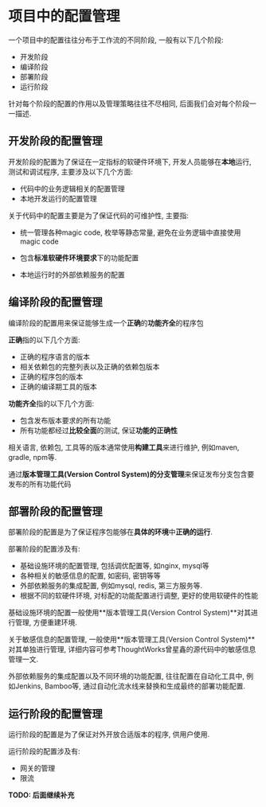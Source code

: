 # 项目中的配置管理

一个项目中的配置往往分布于工作流的不同阶段, 一般有以下几个阶段:

- 开发阶段
- 编译阶段
- 部署阶段
- 运行阶段

针对每个阶段的配置的作用以及管理策略往往不尽相同, 后面我们会对每个阶段一一描述.

## 开发阶段的配置管理

开发阶段的配置为了保证在一定指标的软硬件环境下, 开发人员能够在**本地**运行, 测试和调试程序, 
主要涉及以下几个方面:

- 代码中的业务逻辑相关的配置管理
- 本地开发运行的配置管理

关于代码中的配置主要是为了保证代码的可维护性, 主要指:

- 统一管理各种magic code, 枚举等静态常量, 避免在业务逻辑中直接使用magic code

- 包含**标准软硬件环境要求**下的功能配置
- 本地运行时的外部依赖服务的配置

## 编译阶段的配置管理

编译阶段的配置用来保证能够生成一个**正确**的**功能齐全**的程序包

**正确**指的以下几个方面:

- 正确的程序语言的版本
- 相关依赖包的完整列表以及正确的依赖包版本
- 正确的程序包的版本
- 正确的编译期工具的版本

**功能齐全**指的以下几个方面:

- 包含发布版本要求的所有功能
- 所有功能都经过**比较全面**的测试, 保证**功能的正确性**

相关语言, 依赖包, 工具等的版本通常使用**构建工具**来进行维护, 例如maven, gradle, npm等.

通过**版本管理工具(Version Control System)的分支管理**来保证发布分支包含要发布的所有功能代码

## 部署阶段的配置管理

部署阶段的配置是为了保证程序包能够在**具体的环境**中**正确的运行**.

部署阶段的配置涉及有:

- 基础设施环境的配置管理, 包括调优配置等, 如nginx, mysql等
- 各种相关的敏感信息的配置, 如密码, 密钥等等
- 外部依赖服务的集成配置, 例如mysql, redis, 第三方服务等.
- 根据不同的软硬件环境, 对标配的功能配置进行调整, 更好的使用软硬件的性能

基础设施环境的配置一般使用**版本管理工具(Version Control System)**对其进行管理, 方便重建环境.

关于敏感信息的配置管理, 一般使用**版本管理工具(Version Control System)**对其单独进行管理, 
详细内容可参考ThoughtWorks曾星鑫的源代码中的敏感信息管理一文.

外部依赖服务的集成配置以及不同环境的功能配置, 往往配置在自动化工具中, 例如Jenkins, Bamboo等, 
通过自动化流水线来替换和生成最终的部署功能配置.

## 运行阶段的配置管理

运行阶段的配置是为了保证对外开放合适版本的程序, 供用户使用.

运行阶段的配置涉及有:

- 网关的管理
- 限流

**TODO: 后面继续补充**